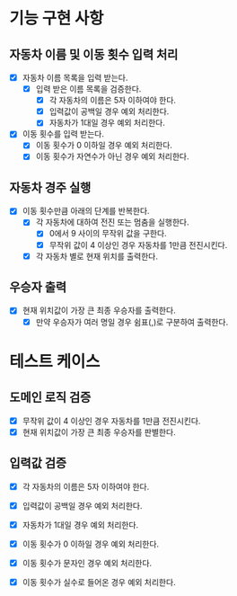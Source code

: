 # 기능 구현 사항

## 자동차 이름 및 이동 횟수 입력 처리
- [x] 자동차 이름 목록을 입력 받는다.
  - [x] 입력 받은 이름 목록을 검증한다.
     - [x] 각 자동차의 이름은 5자 이하여야 한다.
     - [x] 입력값이 공백일 경우 예외 처리한다.
     - [x] 자동차가 1대일 경우 예외 처리한다.
- [x] 이동 횟수를 입력 받는다.
  - [x] 이동 횟수가 0 이하일 경우 예외 처리한다.
  - [x] 이동 횟수가 자연수가 아닌 경우 예외 처리한다.

## 자동차 경주 실행
- [x] 이동 횟수만큼 아래의 단계를 반복한다.
  - [x] 각 자동차에 대하여 전진 또는 멈춤을 실행한다.
    - [x] 0에서 9 사이의 무작위 값을 구한다.
    - [x] 무작위 값이 4 이상인 경우 자동차를 1만큼 전진시킨다.
  - [x] 각 자동차 별로 현재 위치를 출력한다.

## 우승자 출력
- [x] 현재 위치값이 가장 큰 최종 우승자를 출력한다.
  - [x] 만약 우승자가 여러 명일 경우 쉼표(,)로 구분하여 출력한다.

# 테스트 케이스

## 도메인 로직 검증
  - [x] 무작위 값이 4 이상인 경우 자동차를 1만큼 전진시킨다.
  - [x] 현재 위치값이 가장 큰 최종 우승자를 판별한다.

## 입력값 검증
  - [x] 각 자동차의 이름은 5자 이하여야 한다.
  - [x] 입력값이 공백일 경우 예외 처리한다.
  - [x] 자동차가 1대일 경우 예외 처리한다.
  - [x] 이동 횟수가 0 이하일 경우 예외 처리한다.
  - [x] 이동 횟수가 문자인 경우 예외 처리한다.
  - [x] 이동 횟수가 실수로 들어온 경우 예외 처리한다.

